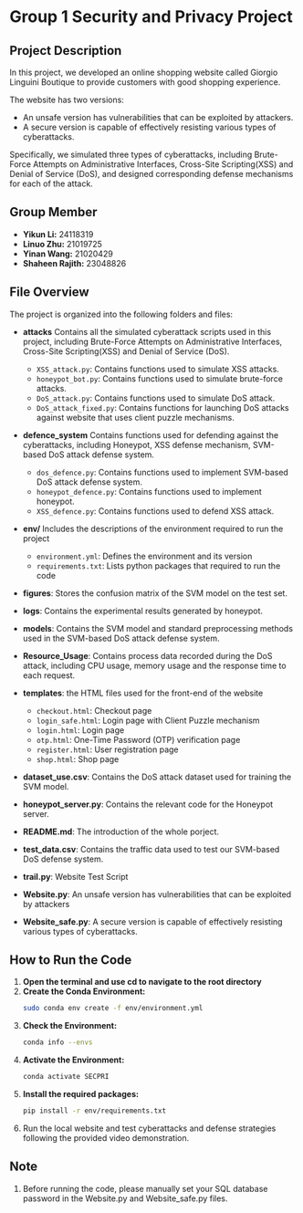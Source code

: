 # Group 1 Security and Privacy Project

## Project Description
In this project, we developed an online shopping website called Giorgio Linguini Boutique to provide customers with good shopping experience.

The website has two versions:
- An unsafe version has vulnerabilities that can be exploited by attackers.
- A secure version is capable of effectively resisting various types of cyberattacks.

Specifically, we simulated three types of cyberattacks, including Brute-Force Attempts on Administrative Interfaces, Cross-Site Scripting(XSS) and Denial of Service (DoS), and designed corresponding defense mechanisms for each of the attack.

## Group Member
- **Yikun Li:** 24118319
- **Linuo Zhu:** 21019725
- **Yinan Wang:** 21020429
- **Shaheen Rajith:** 23048826

## File Overview
The project is organized into the following folders and files:
- **attacks** Contains all the simulated cyberattack scripts used in this project, including Brute-Force Attempts on Administrative Interfaces, Cross-Site Scripting(XSS) and Denial of Service (DoS).
  - `XSS_attack.py`: Contains functions used to simulate XSS attacks.
  - `honeypot_bot.py`: Contains functions used to simulate brute-force attacks.
  - `DoS_attack.py`: Contains functions used to simulate DoS attack.
  - `DoS_attack_fixed.py`: Contains functions for launching DoS attacks against website that uses client puzzle mechanisms.

- **defence_system** Contains functions used for defending against the cyberattacks, including Honeypot, XSS defense mechanism, SVM-based DoS attack defense system.
  - `dos_defence.py`: Contains functions used to implement SVM-based DoS attack defense system.
  - `honeypot_defence.py`: Contains functions used to implement honeypot.
  - `XSS_defence.py`: Contains functions used to defend XSS attack.

- **env/** Includes the descriptions of the environment required to run the project
  - `environment.yml`: Defines the environment and its version
  - `requirements.txt`: Lists python packages that required to run the code 

- **figures**: Stores the confusion matrix of the SVM model on the test set.

- **logs**: Contains the experimental results generated by honeypot.

- **models**: Contains the SVM model and standard preprocessing methods used in the SVM-based DoS attack defense system.

- **Resource_Usage**: Contains process data recorded during the DoS attack, including CPU usage, memory usage and the response time to each request.

- **templates**: the HTML files used for the front-end of the website
  - `checkout.html`: Checkout page
  - `login_safe.html`: Login page with Client Puzzle mechanism
  - `login.html`: Login page
  - `otp.html`: One-Time Password (OTP) verification page
  - `register.html`: User registration page
  - `shop.html`: Shop page

- **dataset_use.csv**: Contains the DoS attack dataset used for training the SVM model.

- **honeypot_server.py**: Contains the relevant code for the Honeypot server.

- **README.md**: The introduction of the whole porject.

- **test_data.csv**: Contains the traffic data used to test our SVM-based DoS defense system.

- **trail.py**: Website Test Script

- **Website.py**: An unsafe version has vulnerabilities that can be exploited by attackers

- **Website_safe.py**: A secure version is capable of effectively resisting various types of cyberattacks.

## How to Run the Code
1. **Open the terminal and use cd to navigate to the root directory**
2. **Create the Conda Environment:**
   ```bash
   sudo conda env create -f env/environment.yml
3. **Check the Environment:**
   ```bash
   conda info --envs
4. **Activate the Environment:**
   ```bash
   conda activate SECPRI
5. **Install the required packages:**
   ```bash
   pip install -r env/requirements.txt
6. Run the local website and test cyberattacks and defense strategies following the provided video demonstration.

## Note
1. Before running the code, please manually set your SQL database password in the Website.py and Website_safe.py files.